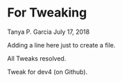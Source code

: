 For Tweaking
================
Tanya P. Garcia
July 17, 2018

Adding a line here just to create a file.

All Tweaks resolved.

Tweak for dev4 (on Github).
